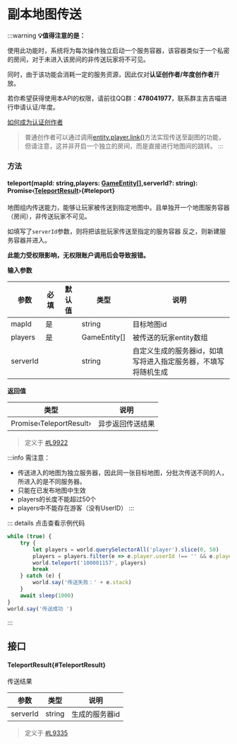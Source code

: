 <script setup>
import '/style.css'
</script>
# 副本地图传送
:::warning
**💡值得注意的是：**

使用此功能时，系统将为每次操作独立启动一个服务容器，该容器类似于一个私密的房间，对于未进入该房间的非传送玩家将不可见。

同时，由于该功能会消耗一定的服务资源，因此仅对**认证创作者/年度创作者**开放。

若你希望获得使用本API的权限，请前往QQ群：**478041977**，联系群主吉吉喵进行申请认证/年度。

[如何成为认证创作者](https://box3.yuque.com/staff-khn556/wupvz3/rhzqoa7ddnfamcyx?view=doc_embed)
> 普通创作者可以通过调用[entity.player.link()](https://www.yuque.com/box3lab/api/adcaxagmhfgf7ivh)方法实现传送至副图的功能，但请注意，这并非开启一个独立的房间，而是直接进行地图间的跳转。
:::

### **方法**

#### <font id="API" />teleport(<font id="Type">mapId: string,players: [GameEntity](/GameEntity/)[],serverId?: string</font>)<font id="Type">: Promise‹[TeleportResult](./teleport#TeleportResult)›</font>{#teleport}
地图组内传送能力，能够让玩家被传送到指定地图中。且单独开一个地图服务容器（房间），非传送玩家不可见。

如填写了`serverId`参数，则将把该批玩家传送至指定的服务容器
反之，则新建服务容器并进入。

**此能力受权限影响，无权限账户调用后会导致报错。**

**输入参数**

| **参数** | **必填** | **默认值** | **类型** | **说明** |
| --- | --- | --- | --- | --- |
| mapId | 是 | | string | 目标地图id |
| players | 是 | | GameEntity[] | 被传送的玩家entity数组 |
| serverId |  | | string | 自定义生成的服务器id，如填写将进入指定服务器，不填写将随机生成 |


**返回值**

| **类型** | **说明** |
| --- | --- |
| Promise‹TeleportResult› | 异步返回传送结果 |

> 定义于 [#L9922](https://github.com/box3lab/arena_dts/blob/main/GameAPI_2024_10_28.d.ts#L9922)


:::info
需注意：

- 传送进入的地图为独立服务器，因此同一张目标地图，分批次传送不同的人，所进入的是不同服务器。
- 只能在已发布地图中生效
- players的长度不能超过50个
- players中不能存在游客（没有UserID）
:::

::: details 点击查看示例代码

```javascript
while (true) {
    try {
        let players = world.querySelectorAll('player').slice(0, 50)
        players = players.filter(e => e.player.userId !== '' && e.player.userId !== '0' && e.player.userId !== 0)
        world.teleport('100001157', players)
        break
    } catch (e) {
        world.say('传送失败：' + e.stack)
    }
    await sleep(1000)
}
world.say('传送成功 ')
```
:::




## 接口

#### <font id="API" />TeleportResult{#TeleportResult}
传送结果

| **参数** | **类型** | **说明** |
| --- | --- | --- |
| serverId | string | 生成的服务器id |

> 定义于 [#L9335](https://github.com/box3lab/arena_dts/blob/main/GameAPI_2024_10_28.d.ts#L9335)
